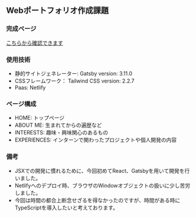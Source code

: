 ## Webポートフォリオ作成課題  
### 完成ページ  
<a href="https://brave-newton-5463d0.netlify.app/" target="_blank">こちらから確認できます</a>

### 使用技術  
- 静的サイトジェネレーター: Gatsby version: 3.11.0
- CSSフレームワーク： Tailwind CSS version: 2.2.7
- Paas: Netlify

### ページ構成  
- HOME: トップページ
- ABOUT ME: 生まれてからの遍歴など
- INTERESTS: 趣味・興味関心のあるもの
- EXPERIENCES: インターンで関わったプロジェクトや個人開発の内容

### 備考
- JSXでの開発に慣れるために、今回初めてReact、Gatsbyを用いて開発を行いました。  
- Netlifyへのデプロイ時、ブラウザのWindowオブジェクトの扱いに少し苦労しました。  
- 今回は時間の都合上断念せざるを得なかったのですが、時間がある時にTypeScriptを導入したいと考えております。
